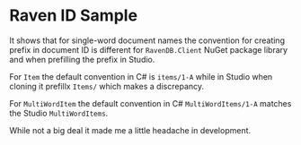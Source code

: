 # Raven ID Sample

It shows that for single-word document names the convention for creating prefix in document ID is different for `RavenDB.Client` NuGet package library and when prefilling the prefix in Studio.

For `Item` the default convention in C# is `items/1-A` while in Studio when cloning it prefillx `Items/` which makes a discrepancy.

For `MultiWordItem` the default convention in C# `MultiWordItems/1-A` matches the Studio `MultiWordItems`.

While not a big deal it made me a little headache in development.
